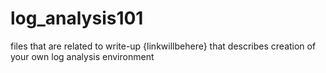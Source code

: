 # log_analysis101
files that are related to write-up {linkwillbehere} that describes creation of your own log analysis environment
